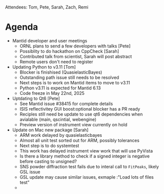 Attendees: Tom, Pete, Sarah, Zach, Remi

# Agenda
- Mantid developer and user meetings
  - ORNL plans to send a few developers with talks [Pete]
  - Possiblity to do hackathon on CppCheck [Sarah]
  - Contributed talk from scientist, Sarah will post abstract
  - Remote users don't need to register
- Updating Python to v3.11 [Tom]
   - Blocker is finishised (QuasielasticBayes)
   - Outstanding path issue still needs to be resolved
   - Next steps is to work on Mantid items to move to v3.11
   - Python v3.11 is expected for Mantid 6.13
   - Code freeze in May 22nd, 2025
- Uptdating to Qt6 [Pete]
   - See Mantid issue #38415 for complete details
   - ISIS reflectivitey GUI boost:optional blocker has a PR ready
   - Reciples still need be update to use qt6 dependencies when avialable (main, qscintial, webengine)
   - Preview version of instrument view currently on hold
- Update on Mac new package [Sarah]
  - ARM work delayed by quasielasticbayes
  - Almost all unit test sorted out for ARM, possibly tolerances
  - Next step is to do systemtest
  - This work has delayed instrument view work that will use PyVista
  - Is there a library method to check if a signed integer is negative before casting to unsigned?
  - SNS powder diffraction test fails due to interal call to `FitPeaks`, likely GSL issue
  - GSL update may cause similar issues, exmaple :"Load lots of files test"
  - 
